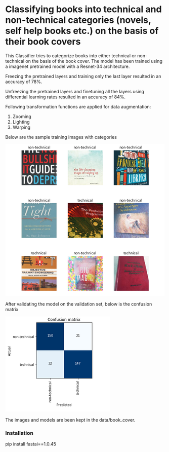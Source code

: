 # Classifying books into technical and non-technical categories (novels, self help books etc.) on the basis of their book covers

This Classifier tries to categorize books into either technical or non-technical
on the basis of the book cover. The model has been trained using a imagenet
pretrained model with a Resnet-34 architecture.

Freezing the pretrained layers and training only the last layer resulted in an
accuracy of 78%.

Unfreezing the pretrained layers and finetuning all the layers using differential
learning rates resulted in an accuracy of 84%.

Following transformation functions are applied for data augmentation:
1. Zooming
2. Lighting
3. Warping

Below are the sample training images with categories


![Sample Training Images](https://github.com/anubhavmaity/BookCoverClassifier/blob/master/readme_images/snap.png)


After validating the model on the validation set, below is the confusion matrix <br/>


![Confusion Matrix](https://github.com/anubhavmaity/BookCoverClassifier/blob/master/readme_images/confusion_matrix_book_cover.png)

The images and models are been kept in the data/book_cover.

### Installation

pip install fastai==1.0.45
